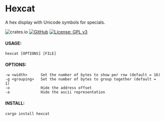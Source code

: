 # Hexcat
A hex display with Unicode symbols for specials.

![crates.io](https://img.shields.io/crates/v/hexcat.svg)
[![GitHub](https://img.shields.io/badge/GitHub-Source-green.svg)](https://github.com/tylermackj/hexcat/)
[![License: GPL v3](https://img.shields.io/badge/License-GPLv3-blue.svg)](https://www.gnu.org/licenses/gpl-3.0)



#### USAGE:
    hexcat [OPTIONS] [FILE]
  
#### OPTIONS:
    -w <width>      Set the number of bytes to show per row (default = 16)
    -g <grouping>   Set the number of bytes to group together (default = 1)
    -o              Hide the address offset
    -a              Hide the ascii representation

#### INSTALL:
    cargo install hexcat
